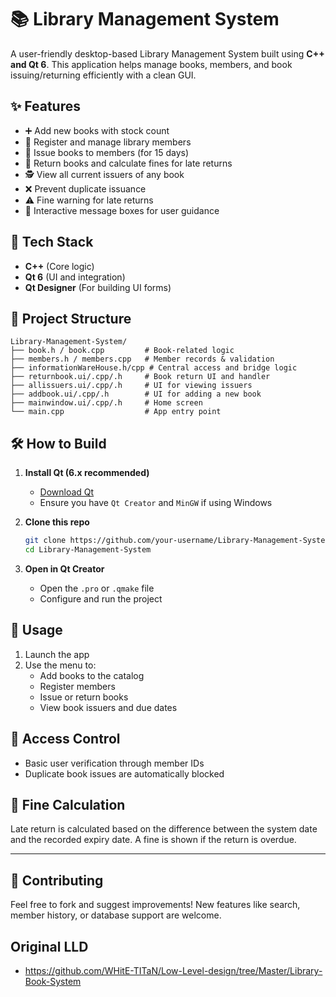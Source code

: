 # 📚 Library Management System

A user-friendly desktop-based Library Management System built using **C++ and Qt 6**. This application helps manage books, members, and book issuing/returning efficiently with a clean GUI.

## ✨ Features

- ➕ Add new books with stock count
- 👤 Register and manage library members
- 📖 Issue books to members (for 15 days)
- 🔁 Return books and calculate fines for late returns
- 🕵️ View all current issuers of any book
- ❌ Prevent duplicate issuance
- ⚠️ Fine warning for late returns
- 💬 Interactive message boxes for user guidance

## 🧱 Tech Stack

- **C++** (Core logic)
- **Qt 6** (UI and integration)
- **Qt Designer** (For building UI forms)

## 📂 Project Structure

```
Library-Management-System/
├── book.h / book.cpp         # Book-related logic
├── members.h / members.cpp   # Member records & validation
├── informationWareHouse.h/cpp # Central access and bridge logic
├── returnbook.ui/.cpp/.h     # Book return UI and handler
├── allissuers.ui/.cpp/.h     # UI for viewing issuers
├── addbook.ui/.cpp/.h        # UI for adding a new book
├── mainwindow.ui/.cpp/.h     # Home screen
└── main.cpp                  # App entry point
```

## 🛠 How to Build

1. **Install Qt (6.x recommended)**  
   - [Download Qt](https://www.qt.io/download)
   - Ensure you have `Qt Creator` and `MinGW` if using Windows

2. **Clone this repo**

   ```bash
   git clone https://github.com/your-username/Library-Management-System.git
   cd Library-Management-System
   ```

3. **Open in Qt Creator**
   - Open the `.pro` or `.qmake` file
   - Configure and run the project

## 📝 Usage

1. Launch the app
2. Use the menu to:
   - Add books to the catalog
   - Register members
   - Issue or return books
   - View book issuers and due dates

## 🔐 Access Control

- Basic user verification through member IDs
- Duplicate book issues are automatically blocked

## 📅 Fine Calculation

Late return is calculated based on the difference between the system date and the recorded expiry date. A fine is shown if the return is overdue.

---

## 🤝 Contributing

Feel free to fork and suggest improvements! New features like search, member history, or database support are welcome.

## Original LLD
- https://github.com/WHitE-TITaN/Low-Level-design/tree/Master/Library-Book-System